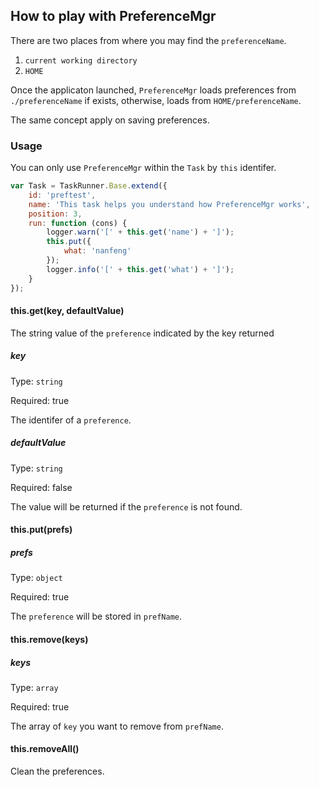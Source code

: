 ## How to play with PreferenceMgr ##

There are two places from where you may find the `preferenceName`.

1. `current working directory`
2. `HOME`

Once the applicaton launched, `PreferenceMgr` loads preferences from `./preferenceName` if exists, otherwise, loads from `HOME/preferenceName`.

The same concept apply on saving preferences.


### Usage ###

You can only use `PreferenceMgr` within the `Task` by `this` identifer.

```JavaScript
var Task = TaskRunner.Base.extend({
    id: 'preftest',
    name: 'This task helps you understand how PreferenceMgr works',
    position: 3,
    run: function (cons) {
        logger.warn('[' + this.get('name') + ']');
        this.put({
            what: 'nanfeng'
        });
        logger.info('[' + this.get('what') + ']');
    }
});
```

#### this.get(key, defaultValue) ####

The string value of the `preference` indicated by the key returned

##### key
Type: `string`

Required: true

The identifer of a `preference`.

##### defaultValue
Type: `string`

Required: false

The value will be returned if the `preference` is not found.

#### this.put(prefs) ####

##### prefs
Type: `object`

Required: true

The `preference` will be stored in `prefName`.

#### this.remove(keys) ####

##### keys
Type: `array`

Required: true

The array of `key` you want to remove from `prefName`.

#### this.removeAll() ####


Clean the preferences.